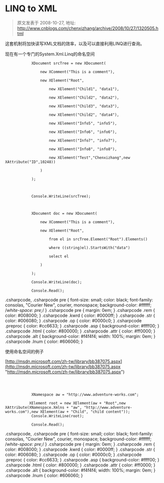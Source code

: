 # LINQ to XML 
> 原文发表于 2008-10-27, 地址: http://www.cnblogs.com/chenxizhang/archive/2008/10/27/1320505.html 


 这套机制将加快读写XML文档的效率，以及可以直接利用LINQ进行查询。

 现在有一个专门的System.Xml.Linq的命名空间

 
```
            XDocument srcTree = new XDocument(
```

```
                new XComment("This is a comment"),
```

```
                new XElement("Root",
```

```
                    new XElement("Child1", "data1"),
```

```
                    new XElement("Child2", "data2"),
```

```
                    new XElement("Child3", "data3"),
```

```
                    new XElement("Child2", "data4"),
```

```
                    new XElement("Info5", "info5"),
```

```
                    new XElement("Info6", "info6"),
```

```
                    new XElement("Info7", "info7"),
```

```
                    new XElement("Info8", "info8"),
```

```
                    new XElement("Test","Chenxizhang",new XAttribute("ID",10248))
```

```
                )
```

```
            );
```

```
 
```

```
            Console.WriteLine(srcTree);
```

```
 
```

```
            XDocument doc = new XDocument(
```

```
                new XComment("This is a comment"),
```

```
                new XElement("Root",
```

```
                    from el in srcTree.Element("Root").Elements()
```

```
                    where ((string)el).StartsWith("data")
```

```
                    select el
```

```
                )
```

```
            );
```

```
            Console.WriteLine(doc);
```

```
            Console.Read();
```


.csharpcode, .csharpcode pre
{
 font-size: small;
 color: black;
 font-family: consolas, "Courier New", courier, monospace;
 background-color: #ffffff;
 /*white-space: pre;*/
}
.csharpcode pre { margin: 0em; }
.csharpcode .rem { color: #008000; }
.csharpcode .kwrd { color: #0000ff; }
.csharpcode .str { color: #006080; }
.csharpcode .op { color: #0000c0; }
.csharpcode .preproc { color: #cc6633; }
.csharpcode .asp { background-color: #ffff00; }
.csharpcode .html { color: #800000; }
.csharpcode .attr { color: #ff0000; }
.csharpcode .alt 
{
 background-color: #f4f4f4;
 width: 100%;
 margin: 0em;
}
.csharpcode .lnum { color: #606060; }




使用命名空间的例子


[http://msdn.microsoft.com/zh-tw/library/bb387075.aspx](http://msdn.microsoft.com/zh-tw/library/bb387075.aspx "http://msdn.microsoft.com/zh-tw/library/bb387075.aspx")


 


```

            XNamespace aw = "http://www.adventure-works.com";

           XElement root = new XElement(aw + "Root",new XAttribute(XNamespace.Xmlns + "aw", "http://www.adventure-works.com"),new XElement(aw + "Child", "child content"));
            Console.WriteLine(root);

            Console.Read();
```

.csharpcode, .csharpcode pre
{
 font-size: small;
 color: black;
 font-family: consolas, "Courier New", courier, monospace;
 background-color: #ffffff;
 /*white-space: pre;*/
}
.csharpcode pre { margin: 0em; }
.csharpcode .rem { color: #008000; }
.csharpcode .kwrd { color: #0000ff; }
.csharpcode .str { color: #006080; }
.csharpcode .op { color: #0000c0; }
.csharpcode .preproc { color: #cc6633; }
.csharpcode .asp { background-color: #ffff00; }
.csharpcode .html { color: #800000; }
.csharpcode .attr { color: #ff0000; }
.csharpcode .alt 
{
 background-color: #f4f4f4;
 width: 100%;
 margin: 0em;
}
.csharpcode .lnum { color: #606060; }
